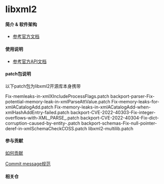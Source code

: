 # libxml2

#### 简介 & 软件架构

- [参考官方文档](https://gitlab.gnome.org/GNOME/libxml2/)

#### 使用说明

- [参考官方API文档](https://gitlab.gnome.org/GNOME/libxml2/-/blob/master/doc/tutorial/index.html)

#### patch包说明

以下patch包为libxml2开源库本身携带

Fix-memleaks-in-xmlXIncludeProcessFlags.patch
backport-parser-Fix-potential-memory-leak-in-xmlParseAttValue.patch
Fix-memory-leaks-for-xmlACatalogAdd.patch
Fix-memory-leaks-in-xmlACatalogAdd-when-xmlHashAddEntry-failed.patch
backport-CVE-2022-40303-Fix-integer-overflows-with-XML_PARSE_.patch
backport-CVE-2022-40304-Fix-dict-corruption-caused-by-entity-.patch
backport-schemas-Fix-null-pointer-deref-in-xmlSchemaCheckCOSS.patch
libxml2-multilib.patch

#### 参与贡献

[如何贡献](https://gitee.com/openharmony/docs/blob/HEAD/zh-cn/contribute/参与贡献.md)

[Commit message规范](https://gitee.com/openharmony/device_qemu/wikis/Commit%20message%E8%A7%84%E8%8C%83)

#### 相关仓
